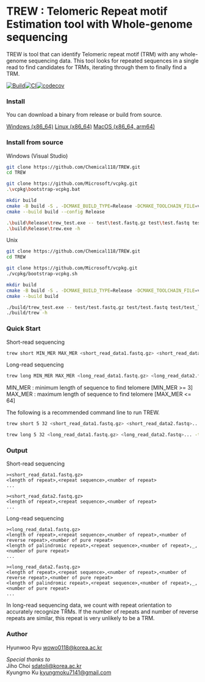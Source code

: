 TREW : Telomeric Repeat motif Estimation tool with Whole-genome sequencing
==========================================================================

TREW is tool that can identify Telomeric repeat motif (TRM) with any whole-genome sequencing data. This tool looks for repeated sequences in a single read to find candidates for TRMs, iterating through them to finally find a TRM.

[![Build](https://github.com/Chemical118/TREW/actions/workflows/build.yaml/badge.svg)](https://github.com/Chemical118/TREW/actions/workflows/build.yaml)[![CI](https://github.com/Chemical118/TREW/actions/workflows/ci.yaml/badge.svg)](https://github.com/Chemical118/TREW/actions/workflows/ci.yaml)[![codecov](https://codecov.io/gh/Chemical118/TREW/graph/badge.svg?token=WRDCVZUAWH)](https://codecov.io/gh/Chemical118/TREW)

### Install

You can download a binary from release or build from source.

[Windows (x86_64)](https://github.com/Chemical118/TREW/releases/latest/download/trew-windows-x86_64.tar.gz)
[Linux (x86_64)](https://github.com/Chemical118/TREW/releases/latest/download/trew-linux-x86_64.tar.gz)
[MacOS (x86_64, arm64)](https://github.com/Chemical118/TREW/releases/latest/download/trew-macos-universal.tar.gz)

### Install from source

Windows (Visual Studio)

```sh
git clone https://github.com/Chemical118/TREW.git
cd TREW

git clone https://github.com/Microsoft/vcpkg.git
.\vcpkg\bootstrap-vcpkg.bat

mkdir build
cmake -B build -S . -DCMAKE_BUILD_TYPE=Release -DCMAKE_TOOLCHAIN_FILE=vcpkg\scripts\buildsystems\vcpkg.cmake
cmake --build build --config Release

.\build\Release\trew_test.exe -- test\test.fastq.gz test\test.fastq test\test_long.fastq.gz test\test_long.fastq
.\build\Release\trew.exe -h
```

Unix

```sh
git clone https://github.com/Chemical118/TREW.git
cd TREW

git clone https://github.com/Microsoft/vcpkg.git
./vcpkg/bootstrap-vcpkg.sh

mkdir build
cmake -B build -S . -DCMAKE_BUILD_TYPE=Release -DCMAKE_TOOLCHAIN_FILE=vcpkg/scripts/buildsystems/vcpkg.cmake
cmake --build build

./build/trew_test.exe -- test/test.fastq.gz test/test.fastq test/test_long.fastq.gz test/test_long.fastq
./build/trew -h
```

### Quick Start

Short-read sequencing

```sh
trew short MIN_MER MAX_MER <short_read_data1.fastq.gz> <short_read_data2.fastq>... -t <number of threads> 
```

Long-read sequencing

```sh
trew long MIN_MER MAX_MER <long_read_data1.fastq.gz> <long_read_data2.fastq>... -t <number of threads> 
```

MIN_MER : minimum length of sequence to find telomere [MIN_MER >= 3]
MAX_MER : maximum length of sequence to find telomere [MAX_MER <= 64]

The following is a recommended command line to run TREW.

```sh
trew short 5 32 <short_read_data1.fastq.gz> <short_read_data2.fastq>... -t <number of threads>

trew long 5 32 <long_read_data1.fastq.gz> <long_read_data2.fastq>... -t <number of threads>
```

### Output

Short-read sequencing

```
><short_read_data1.fastq.gz>
<length of repeat>,<repeat sequence>,<number of repeat>
...

><short_read_data2.fastq.gz>
<length of repeat>,<repeat sequence>,<number of repeat>
...
```

Long-read sequencing

```
><long_read_data1.fastq.gz>
<length of repeat>,<repeat sequence>,<number of repeat>,<number of reverse repeat>,<number of pure repeat>
<length of palindromic repeat>,<repeat sequence>,<number of repeat>,_,<number of pure repeat>
...

><long_read_data2.fastq.gz>
<length of repeat>,<repeat sequence>,<number of repeat>,<number of reverse repeat>,<number of pure repeat>
<length of palindromic repeat>,<repeat sequence>,<number of repeat>,_,<number of pure repeat>
...
```

In long-read sequencing data, we count with repeat orientation to accurately recognize TRMs. If the number of repeats and number of reverse repeats are similar, this repeat is very unlikely to be a TRM.

### Author

Hyunwoo Ryu <wowo0118@korea.ac.kr>

*Special thanks to*  
Jiho Choi <sdatoli@korea.ac.kr>  
Kyungmo Ku <kyungmoku7141@gmail.com>  

